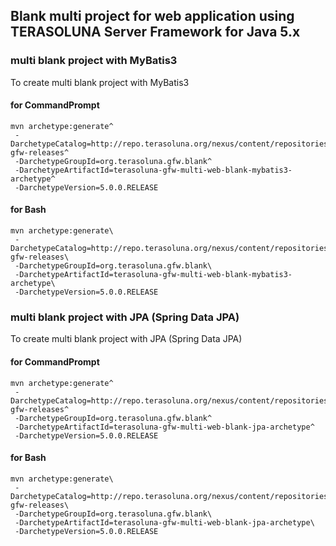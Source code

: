 ## Blank multi project for web application using TERASOLUNA Server Framework for Java 5.x 

### multi blank project with MyBatis3

To create multi blank project with MyBatis3

#### for CommandPrompt

```
mvn archetype:generate^
 -DarchetypeCatalog=http://repo.terasoluna.org/nexus/content/repositories/terasoluna-gfw-releases^
 -DarchetypeGroupId=org.terasoluna.gfw.blank^
 -DarchetypeArtifactId=terasoluna-gfw-multi-web-blank-mybatis3-archetype^
 -DarchetypeVersion=5.0.0.RELEASE
```

#### for Bash

```
mvn archetype:generate\
 -DarchetypeCatalog=http://repo.terasoluna.org/nexus/content/repositories/terasoluna-gfw-releases\
 -DarchetypeGroupId=org.terasoluna.gfw.blank\
 -DarchetypeArtifactId=terasoluna-gfw-multi-web-blank-mybatis3-archetype\
 -DarchetypeVersion=5.0.0.RELEASE
```

### multi blank project with JPA (Spring Data JPA)

To create multi blank project with JPA (Spring Data JPA)

#### for CommandPrompt
```
mvn archetype:generate^
 -DarchetypeCatalog=http://repo.terasoluna.org/nexus/content/repositories/terasoluna-gfw-releases^
 -DarchetypeGroupId=org.terasoluna.gfw.blank^
 -DarchetypeArtifactId=terasoluna-gfw-multi-web-blank-jpa-archetype^
 -DarchetypeVersion=5.0.0.RELEASE
```

#### for Bash

```
mvn archetype:generate\
 -DarchetypeCatalog=http://repo.terasoluna.org/nexus/content/repositories/terasoluna-gfw-releases\
 -DarchetypeGroupId=org.terasoluna.gfw.blank\
 -DarchetypeArtifactId=terasoluna-gfw-multi-web-blank-jpa-archetype\
 -DarchetypeVersion=5.0.0.RELEASE
```
